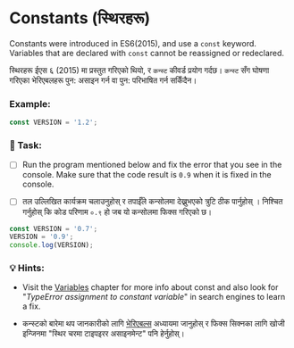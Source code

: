 # Constants (स्थिरहरू)

Constants were introduced in ES6(2015), and use a `const` keyword. Variables that are declared with `const` cannot be reassigned or redeclared.

स्थिरहरू ईएस ६  (2015) मा प्रस्तुत गरिएको थियो, र `कन्स्ट` कीवर्ड प्रयोग गर्दछ। `कन्स्ट` सँग घोषणा गरिएका भेरिएबलहरू पुन: असाइन गर्न वा पुन: परिभाषित गर्न सकिँदैन।

### Example:

```javascript
const VERSION = '1.2';
```

### 📝 Task:

* [ ] Run the program mentioned below and fix the error that you see in the console. Make sure that the code result is `0.9` when it is fixed in the console.

* [ ] तल उल्लिखित कार्यक्रम चलाउनुहोस् र तपाईँले कन्सोलमा देख्नुभएको त्रुटि ठीक पार्नुहोस् । निश्चित गर्नुहोस् कि कोड परिणाम `०.९` हो जब यो कन्सोलमा फिक्स गरिएको छ।

```javascript
const VERSION = '0.7';
VERSION = '0.9';
console.log(VERSION);
```

### 💡 Hints:

* Visit the  [Variables](../basics/variables.md) chapter for more info about const and also look for "_TypeError assignment to constant variable_" in search engines to learn a fix.&#x20;

* कन्स्टको बारेमा थप जानकारीको लागि [भेरिएबल्स](../basics/variables.md) अध्यायमा जानुहोस् र फिक्स सिक्नका लागि खोजी इन्जिनमा "स्थिर चरमा टाइपइरर असाइनमेन्ट" पनि हेर्नुहोस्।
